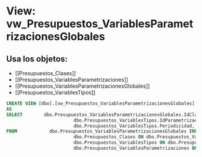 # View: vw_Presupuestos_VariablesParametrizacionesGlobales

## Usa los objetos:
- [[Presupuestos_Clases]]
- [[Presupuestos_VariablesParametrizaciones]]
- [[Presupuestos_VariablesParametrizacionesGlobales]]
- [[Presupuestos_VariablesTipos]]

```sql
CREATE VIEW [dbo].[vw_Presupuestos_VariablesParametrizacionesGlobales]
AS
SELECT        dbo.Presupuestos_VariablesParametrizacionesGlobales.IdClase, dbo.Presupuestos_Clases.Clase, dbo.Presupuestos_VariablesParametrizacionesGlobales.IdTipo, dbo.Presupuestos_VariablesTipos.Tipo, 
                         dbo.Presupuestos_VariablesTipos.IdParametrizacion, dbo.Presupuestos_VariablesParametrizaciones.Parametrizacion, dbo.Presupuestos_VariablesTipos.UnidadDeMedida, 
                         dbo.Presupuestos_VariablesTipos.Periodicidad, dbo.Presupuestos_VariablesTipos.Activar, dbo.Presupuestos_VariablesParametrizacionesGlobales.Ano_Periodo, dbo.Presupuestos_VariablesParametrizacionesGlobales.Valor
FROM            dbo.Presupuestos_VariablesParametrizacionesGlobales INNER JOIN
                         dbo.Presupuestos_Clases ON dbo.Presupuestos_VariablesParametrizacionesGlobales.IdClase = dbo.Presupuestos_Clases.IdClase INNER JOIN
                         dbo.Presupuestos_VariablesTipos ON dbo.Presupuestos_VariablesParametrizacionesGlobales.IdTipo = dbo.Presupuestos_VariablesTipos.IdTipo INNER JOIN
                         dbo.Presupuestos_VariablesParametrizaciones ON dbo.Presupuestos_VariablesTipos.IdParametrizacion = dbo.Presupuestos_VariablesParametrizaciones.IdParametrizacion

```
